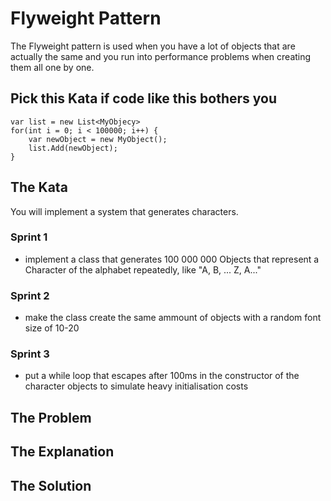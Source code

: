 # Flyweight Pattern
The Flyweight pattern is used when you have a lot of objects that are actually the same and you run into performance problems when creating them all one by one.

## Pick this Kata if code like this bothers you
```
var list = new List<MyObjecy>
for(int i = 0; i < 100000; i++) {
    var newObject = new MyObject();
    list.Add(newObject);
}
```

## The Kata
You will implement a system that generates characters.

### Sprint 1
- implement a class that generates 100 000 000 Objects that represent a Character of the alphabet repeatedly, like "A, B, ... Z, A..."

### Sprint 2
- make the class create the same ammount of objects with a random font size of 10-20

### Sprint 3
- put a while loop that escapes after 100ms in the constructor of the character objects to simulate heavy initialisation costs

## The Problem

## The Explanation

## The Solution
